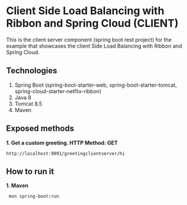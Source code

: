 # Client Side Load Balancing with Ribbon and Spring Cloud (CLIENT)

This is the client server component (spring boot rest project) for the example that showcases the client Side Load Balancing with Ribbon and Spring Cloud.
 
## Technologies

1. Spring Boot (spring-boot-starter-web, spring-boot-starter-tomcat, spring-cloud-starter-netflix-ribbon)
2. Java 8
3. Tomcat 8.5
4. Maven
 
## Exposed methods

**1. Get a custom greeting. HTTP Method: GET**
```
http://localhost:9091/greetingclientserver/hi
```

## How to run it

**1. Maven**
```
 mvn spring-boot:run
```

